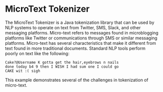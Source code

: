 MicroText Tokenizer
========================

The MicroText Tokenizer is a Java tokenization library that can be used by
NLP systems to operate on text from Twitter, SMS, Slack, and other messaging
platforms. Micro-text refers to messages found in microblogging platforms
like Twitter or communications through SMS or similar messaging platforms.
Micro-text has several characteristics that make it different from text found
in more traditional documents. Standard NLP tools perform poorly on text like
the following:

```
Cake?@Username K gotta get the hair,eyebrows n nails
done today b4 9 then I WISH I had sum one I could go
CAKE wit :( sigh
```

This example demonstrates several of the challenges in tokenization of
micro-text.


